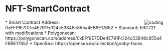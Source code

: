 

# NFT-SmartContract
<img align="right" alt="coding" src="https://media0.giphy.com/media/ho0xXatV7b3Fo1ZRXN/giphy.gif">
* Smart Contract Address: 0xEFf9E7DDe4E791Fc124c53848c855a4FB9E17652
* Standard: ERC721 with modifications
* Polygonscan: https://polygonscan.com/address/0xEFf9E7DDe4E791Fc124c53848c855a4FB9E17652
* OpenSea: https://opensea.io/collection/gooby-faces
